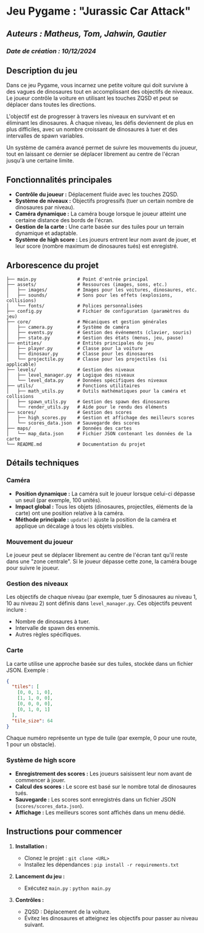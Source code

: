 # Jeu Pygame : "Jurassic Car Attack"
## *Auteurs : Matheus, Tom, Jahwin, Gautier*
### *Date de création : 10/12/2024*

## Description du jeu

Dans ce jeu Pygame, vous incarnez une petite voiture qui doit survivre à des vagues de dinosaures tout en accomplissant des objectifs de niveaux. Le joueur contrôle la voiture en utilisant les touches ZQSD et peut se déplacer dans toutes les directions. 

L'objectif est de progresser à travers les niveaux en survivant et en éliminant les dinosaures. À chaque niveau, les défis deviennent de plus en plus difficiles, avec un nombre croissant de dinosaures à tuer et des intervalles de spawn variables.

Un système de caméra avancé permet de suivre les mouvements du joueur, tout en laissant ce dernier se déplacer librement au centre de l'écran jusqu'à une certaine limite.

## Fonctionnalités principales
- **Contrôle du joueur :** Déplacement fluide avec les touches ZQSD.
- **Système de niveaux :** Objectifs progressifs (tuer un certain nombre de dinosaures par niveau).
- **Caméra dynamique :** La caméra bouge lorsque le joueur atteint une certaine distance des bords de l'écran.
- **Gestion de la carte :** Une carte basée sur des tuiles pour un terrain dynamique et adaptable.
- **Système de high score :** Les joueurs entrent leur nom avant de jouer, et leur score (nombre maximum de dinosaures tués) est enregistré.

## Arborescence du projet

```
├── main.py               # Point d'entrée principal
├── assets/               # Ressources (images, sons, etc.)
│   ├── images/           # Images pour les voitures, dinosaures, etc.
│   ├── sounds/           # Sons pour les effets (explosions, collisions)
│   └── fonts/            # Polices personnalisées
├── config.py             # Fichier de configuration (paramètres du jeu)
├── core/                 # Mécaniques et gestion générales
│   ├── camera.py         # Système de caméra
│   ├── events.py         # Gestion des événements (clavier, souris)
│   ├── state.py          # Gestion des états (menus, jeu, pause)
├── entities/             # Entités principales du jeu
│   ├── player.py         # Classe pour la voiture
│   ├── dinosaur.py       # Classe pour les dinosaures
│   └── projectile.py     # Classe pour les projectiles (si applicable)
├── levels/               # Gestion des niveaux
│   ├── level_manager.py  # Logique des niveaux
│   └── level_data.py     # Données spécifiques des niveaux
├── utils/                # Fonctions utilitaires
│   ├── math_utils.py     # Outils mathématiques pour la caméra et collisions
│   ├── spawn_utils.py    # Gestion des spawn des dinosaures
│   └── render_utils.py   # Aide pour le rendu des éléments
├── scores/               # Gestion des scores
│   ├── high_scores.py    # Gestion et affichage des meilleurs scores
│   └── scores_data.json  # Sauvegarde des scores
├── maps/                 # Données des cartes
│   └── map_data.json     # Fichier JSON contenant les données de la carte
└── README.md             # Documentation du projet
```

## Détails techniques

### Caméra
- **Position dynamique :** La caméra suit le joueur lorsque celui-ci dépasse un seuil (par exemple, 100 unités).
- **Impact global :** Tous les objets (dinosaures, projectiles, éléments de la carte) ont une position relative à la caméra.
- **Méthode principale :** `update()` ajuste la position de la caméra et applique un décalage à tous les objets visibles.

### Mouvement du joueur
Le joueur peut se déplacer librement au centre de l'écran tant qu'il reste dans une "zone centrale". Si le joueur dépasse cette zone, la caméra bouge pour suivre le joueur.

### Gestion des niveaux
Les objectifs de chaque niveau (par exemple, tuer 5 dinosaures au niveau 1, 10 au niveau 2) sont définis dans `level_manager.py`. Ces objectifs peuvent inclure :
- Nombre de dinosaures à tuer.
- Intervalle de spawn des ennemis.
- Autres règles spécifiques.

### Carte
La carte utilise une approche basée sur des tuiles, stockée dans un fichier JSON. Exemple :
```json
{
  "tiles": [
    [0, 0, 1, 0],
    [1, 1, 0, 0],
    [0, 0, 0, 0],
    [0, 1, 0, 1]
  ],
  "tile_size": 64
}
```
Chaque numéro représente un type de tuile (par exemple, 0 pour une route, 1 pour un obstacle).

### Système de high score
- **Enregistrement des scores :** Les joueurs saisissent leur nom avant de commencer à jouer.
- **Calcul des scores :** Le score est basé sur le nombre total de dinosaures tués.
- **Sauvegarde :** Les scores sont enregistrés dans un fichier JSON (`scores/scores_data.json`).
- **Affichage :** Les meilleurs scores sont affichés dans un menu dédié.

## Instructions pour commencer

1. **Installation :**
   - Clonez le projet : `git clone <URL>`
   - Installez les dépendances : `pip install -r requirements.txt`

2. **Lancement du jeu :**
   - Exécutez `main.py` : `python main.py`

3. **Contrôles :**
   - ZQSD : Déplacement de la voiture.
   - Évitez les dinosaures et atteignez les objectifs pour passer au niveau suivant.
